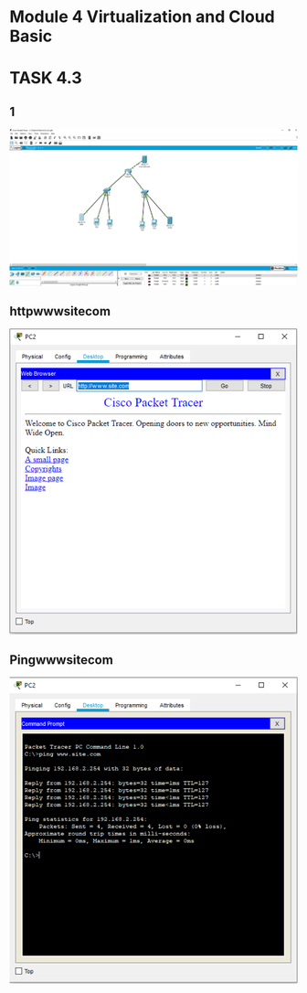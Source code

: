 # Module 4 Virtualization and Cloud Basic
# TASK 4.3

## 1
![alt text](1.png)
## httpwwwsitecom
![alt text](httpwwwsitecom.png)
## Pingwwwsitecom
![alt text](Pingwwwsitecom.png)
